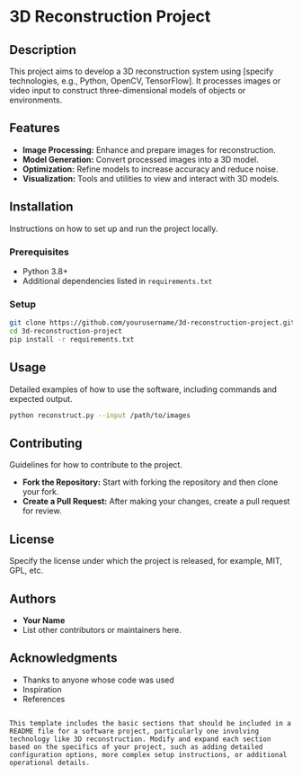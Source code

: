# 3D Reconstruction Project

## Description
This project aims to develop a 3D reconstruction system using [specify technologies, e.g., Python, OpenCV, TensorFlow]. It processes images or video input to construct three-dimensional models of objects or environments.

## Features
- **Image Processing:** Enhance and prepare images for reconstruction.
- **Model Generation:** Convert processed images into a 3D model.
- **Optimization:** Refine models to increase accuracy and reduce noise.
- **Visualization:** Tools and utilities to view and interact with 3D models.

## Installation
Instructions on how to set up and run the project locally.
### Prerequisites
- Python 3.8+
- Additional dependencies listed in `requirements.txt`

### Setup
```bash
git clone https://github.com/yourusername/3d-reconstruction-project.git
cd 3d-reconstruction-project
pip install -r requirements.txt
```

## Usage
Detailed examples of how to use the software, including commands and expected output.
```bash
python reconstruct.py --input /path/to/images
```

## Contributing
Guidelines for how to contribute to the project.
- **Fork the Repository:** Start with forking the repository and then clone your fork.
- **Create a Pull Request:** After making your changes, create a pull request for review.

## License
Specify the license under which the project is released, for example, MIT, GPL, etc.

## Authors
- **Your Name**
- List other contributors or maintainers here.

## Acknowledgments
- Thanks to anyone whose code was used
- Inspiration
- References

```

This template includes the basic sections that should be included in a README file for a software project, particularly one involving technology like 3D reconstruction. Modify and expand each section based on the specifics of your project, such as adding detailed configuration options, more complex setup instructions, or additional operational details.
